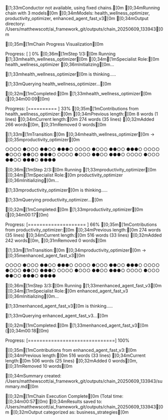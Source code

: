 [1;33mConductor not available, using fixed chains.[0m
[0;34mRunning chain with 3 models[0m
[0;34mModels: health_wellness_optimizer, productivity_optimizer, enhanced_agent_fast_v3[0m
[0;34mOutput directory: /Users/matthewscott/ai_framework_git/outputs/chain_20250609_133943[0m

[0;35m[1mChain Progress Visualization[0m
Progress: [                              ] 0%
[0;36m[1mStep 1/3:[0m Running [1;33mhealth_wellness_optimizer[0m
[0;34m[1mSpecialist Role:[0m health_wellness_optimizer
[0;36mInitializing[0m...

[1;33mhealth_wellness_optimizer[0m is thinking.....

[1;33mQuerying health_wellness_optimizer...[0m

[0;32m[1mCompleted:[0m [1;33mhealth_wellness_optimizer[0m ([0;34m00:09[0m)
Progress: [==========                    ] 33%
[0;35m[1mContributions from health_wellness_optimizer:[0m
[0;34mPrevious length:[0m 8 words (1 lines)
[0;34mCurrent length:[0m 274 words (35 lines)
[0;32mAdded 266 words[0m, [0;31mRemoved 0 words[0m


[1;33m[1mTransition:[0m [0;34mhealth_wellness_optimizer[0m → [0;35mproductivity_optimizer[0m
○○○○●○○○●●○○●●●○○○○○●○○○●●○○●●●○○○○○●○○○●●○○●●●○○○○○●○○○●●○○●●●○○○○○●○○○●●○○●●●○●●●●



[0;36m[1mStep 2/3:[0m Running [1;33mproductivity_optimizer[0m
[0;34m[1mSpecialist Role:[0m productivity_optimizer
[0;36mInitializing[0m...

[1;33mproductivity_optimizer[0m is thinking.....

[1;33mQuerying productivity_optimizer...[0m

[0;32m[1mCompleted:[0m [1;33mproductivity_optimizer[0m ([0;34m00:17[0m)
Progress: [====================          ] 66%
[0;35m[1mContributions from productivity_optimizer:[0m
[0;34mPrevious length:[0m 274 words (35 lines)
[0;34mCurrent length:[0m 516 words (33 lines)
[0;32mAdded 242 words[0m, [0;31mRemoved 0 words[0m


[1;33m[1mTransition:[0m [0;34mproductivity_optimizer[0m → [0;35menhanced_agent_fast_v3[0m
○○○○●○○○●●○○●●●○○○○○●○○○●●○○●●●○○○○○●○○○●●○○●●●○○○○○●○○○●●○○●●●○○○○○●○○○●●○○●●●○●●●●



[0;36m[1mStep 3/3:[0m Running [1;33menhanced_agent_fast_v3[0m
[0;34m[1mSpecialist Role:[0m enhanced_agent_fast_v3
[0;36mInitializing[0m...

[1;33menhanced_agent_fast_v3[0m is thinking.....

[1;33mQuerying enhanced_agent_fast_v3...[0m

[0;32m[1mCompleted:[0m [1;33menhanced_agent_fast_v3[0m ([0;34m00:18[0m)
Progress: [==============================] 100%

[0;35m[1mContributions from enhanced_agent_fast_v3:[0m
[0;34mPrevious length:[0m 516 words (33 lines)
[0;34mCurrent length:[0m 506 words (25 lines)
[0;32mAdded 0 words[0m, [0;31mRemoved 10 words[0m

[0;34mSummary created: /Users/matthewscott/ai_framework_git/outputs/chain_20250609_133943/summary.md[0m

[0;32m[1mChain Execution Complete[0m (Total time: [0;34m00:57[0m)
[0;34mResults saved to: /Users/matthewscott/ai_framework_git/outputs/chain_20250609_133943[0m
[0;32mOutput categorized as: business_strategies[0m
